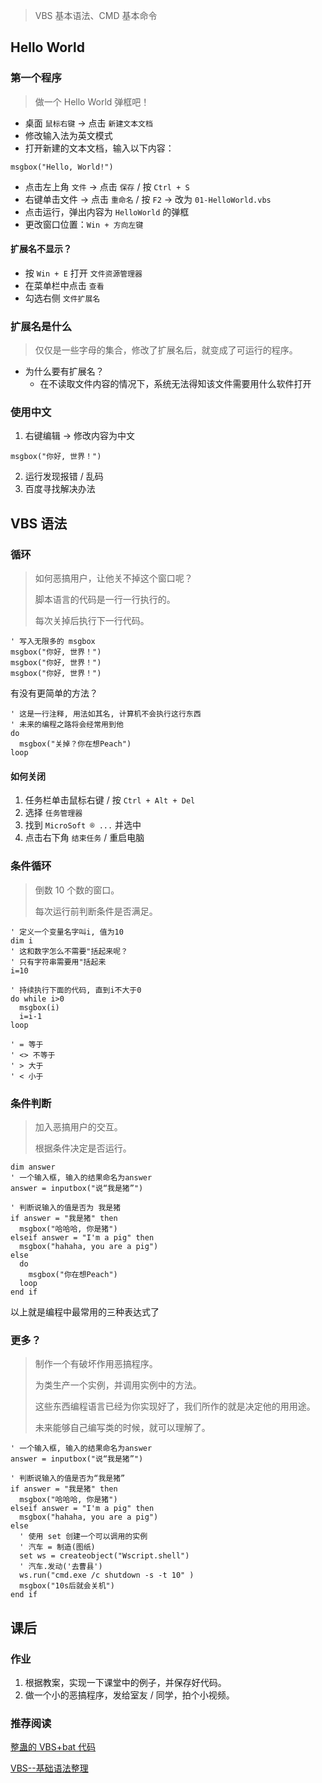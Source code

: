 > VBS 基本语法、CMD 基本命令

## Hello World

### 第一个程序

> 做一个 Hello World 弹框吧！

- 桌面 `鼠标右键` -> 点击 `新建文本文档`
- 修改输入法为英文模式
- 打开新建的文本文档，输入以下内容：

```VBScript
msgbox("Hello, World!")
```

- 点击左上角 `文件` -> 点击 `保存` / 按 `Ctrl + S`
- 右键单击文件 -> 点击 `重命名` / 按 `F2` -> 改为 `01-HelloWorld.vbs`
- 点击运行，弹出内容为 `HelloWorld` 的弹框
- 更改窗口位置：`Win + 方向左键`

#### 扩展名不显示？

- 按 `Win + E` 打开 `文件资源管理器`
- 在菜单栏中点击 `查看`
- 勾选右侧 `文件扩展名`

### 扩展名是什么

> 仅仅是一些字母的集合，修改了扩展名后，就变成了可运行的程序。

- 为什么要有扩展名？
  - 在不读取文件内容的情况下，系统无法得知该文件需要用什么软件打开

### 使用中文

1. 右键编辑 -> 修改内容为中文

```VBScript
msgbox("你好, 世界！")
```

2. 运行发现报错 / 乱码
3. 百度寻找解决办法

## VBS 语法

### 循环

> 如何恶搞用户，让他关不掉这个窗口呢？
>
> 脚本语言的代码是一行一行执行的。
>
> 每次关掉后执行下一行代码。

```VBScript
' 写入无限多的 msgbox
msgbox("你好, 世界！")
msgbox("你好, 世界！")
msgbox("你好, 世界！")
```

有没有更简单的方法？

```VBScript
' 这是一行注释, 用法如其名, 计算机不会执行这行东西
' 未来的编程之路将会经常用到他
do
  msgbox("关掉？你在想Peach")
loop
```

#### 如何关闭

1. 任务栏单击鼠标右键 / 按 `Ctrl + Alt + Del`
2. 选择 `任务管理器`
3. 找到 `MicroSoft ® ...` 并选中
4. 点击右下角 `结束任务` / 重启电脑

### 条件循环

> 倒数 10 个数的窗口。
>
> 每次运行前判断条件是否满足。

```VBScript
' 定义一个变量名字叫i, 值为10
dim i
' 这和数字怎么不需要"括起来呢？
' 只有字符串需要用"括起来
i=10

' 持续执行下面的代码, 直到i不大于0
do while i>0
  msgbox(i)
  i=i-1
loop

' = 等于
' <> 不等于
' > 大于
' < 小于
```

### 条件判断

> 加入恶搞用户的交互。
>
> 根据条件决定是否运行。

```VBScript
dim answer
' 一个输入框, 输入的结果命名为answer
answer = inputbox("说“我是猪”")

' 判断说输入的值是否为 我是猪
if answer = "我是猪" then
  msgbox("哈哈哈, 你是猪")
elseif answer = "I'm a pig" then
  msgbox("hahaha, you are a pig")
else
  do
    msgbox("你在想Peach")
  loop
end if
```

以上就是编程中最常用的三种表达式了

### 更多？

> 制作一个有破坏作用恶搞程序。
>
> 为类生产一个实例，并调用实例中的方法。
>
> 这些东西编程语言已经为你实现好了，我们所作的就是决定他的用用途。
>
> 未来能够自己编写类的时候，就可以理解了。

```VBScript
' 一个输入框, 输入的结果命名为answer
answer = inputbox("说“我是猪”")

' 判断说输入的值是否为“我是猪”
if answer = "我是猪" then
  msgbox("哈哈哈, 你是猪")
elseif answer = "I'm a pig" then
  msgbox("hahaha, you are a pig")
else
  ' 使用 set 创建一个可以调用的实例
  ' 汽车 = 制造(图纸)
  set ws = createobject("Wscript.shell")
  ' 汽车.发动('去曹县')
  ws.run("cmd.exe /c shutdown -s -t 10" )
  msgbox("10s后就会关机")
end if
```

## 课后

### 作业

1. 根据教案，实现一下课堂中的例子，并保存好代码。
2. 做一个小的恶搞程序，发给室友 / 同学，拍个小视频。

### 推荐阅读

[整蛊的 VBS+bat 代码](https://zhuanlan.zhihu.com/p/142737363)

[VBS--基础语法整理](https://zhuanlan.zhihu.com/p/367897802)
